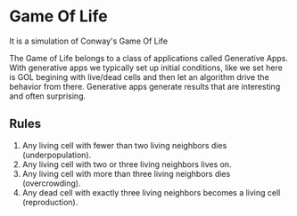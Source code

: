 # Game Of Life
It is a simulation of Conway's Game Of Life

The Game of Life belongs to a class of applications called Generative Apps. 
With generative apps we typically set up initial conditions, like we set here is GOL begining with live/dead cells and then let an algorithm drive the behavior from there. 
Generative apps generate results that are interesting and often surprising.

## Rules

1. Any living cell with fewer than two living neighbors dies (underpopulation).  
2. Any living cell with two or three living neighbors lives on.  
3. Any living cell with more than three living neighbors dies (overcrowding).  
4. Any dead cell with exactly three living neighbors becomes a living cell (reproduction).